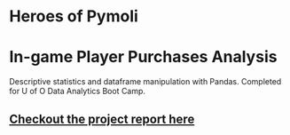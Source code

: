 # Heroes of Pymoli
# In-game Player Purchases Analysis
Descriptive statistics and dataframe manipulation with Pandas. Completed for U of O Data Analytics Boot Camp.

<a href="https://MrATX.github.io/Pandas_Challenge"><h2>Checkout the project report here</h2></a>
